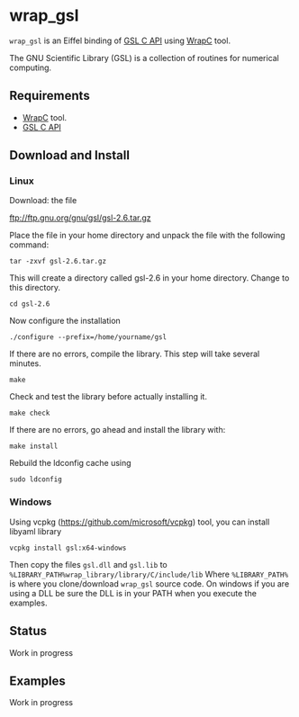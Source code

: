 # wrap_gsl
`wrap_gsl` is an Eiffel binding of [GSL C API](https://www.gnu.org/software/gsl/doc/html/index.html) 
using [WrapC](https://github.com/eiffel-wrap-c/WrapC) tool.

The GNU Scientific Library (GSL) is a collection of routines for numerical computing.


## Requirements 

*  [WrapC](https://github.com/eiffel-wrap-c/WrapC) tool.
*  [GSL C API](https://www.gnu.org/software/gsl/doc/html/index.html)


## Download and  Install

### Linux

Download: the file 

 ftp://ftp.gnu.org/gnu/gsl/gsl-2.6.tar.gz


Place the file in your home directory and unpack the file with the following command:

	tar -zxvf gsl-2.6.tar.gz	

This will create a directory called gsl-2.6 in your home directory. Change to this directory.

	cd gsl-2.6

Now configure the installation

	./configure --prefix=/home/yourname/gsl

If there are no errors, compile the library. This step will take several minutes.

	make

Check and test the library before actually installing it.

	make check

If there are no errors, go ahead and install the library with:

	make install


Rebuild the ldconfig cache using
	
	sudo ldconfig

	
### Windows

Using vcpkg (https://github.com/microsoft/vcpkg) tool, you can install libyaml library

	vcpkg install gsl:x64-windows
	
Then copy the files `gsl.dll` and `gsl.lib` to `%LIBRARY_PATH%wrap_library/library/C/include/lib`
Where `%LIBRARY_PATH%` is where you clone/download `wrap_gsl` source code.
On windows if you are using a DLL be sure the DLL is in your PATH when you execute the examples.


## Status

Work in progress


## Examples

Work in progress
